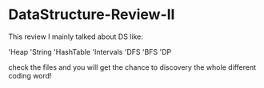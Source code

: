 # DataStructure-Review-II

This review I mainly talked about DS like:

'Heap 
'String
'HashTable
'Intervals
'DFS
'BFS
'DP

check the files and you will get the chance to discovery the whole different coding word!
